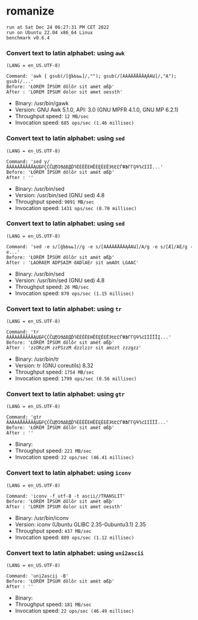 # romanize
 
    run at Sat Dec 24 06:27:31 PM CET 2022
    run on Ubuntu 22.04 x86_64 Linux
    benchmark v0.6.4
 
### Convert text to latin alphabet: using `awk`
    (LANG = en_US.UTF-8)
```shell
Command: 'awk { gsub(/[ğЪЬъь]/,""); gsub(/[ÀÁÂÃÄÅĀĂĄǍΑԱ]/,"A"); gsub(/...'
Before: 'ŁORÈM ÎPSÙM dôlõr sit amét œßþ'
After : 'LOREM IPSUM dolor sit amet oessth'
```
* Binary: /usr/bin/gawk
* Version: GNU Awk 5.1.0, API: 3.0 (GNU MPFR 4.1.0, GNU MP 6.2.1)
* Throughput speed: `12 MB/sec`
* Invocation speed: `685 ops/sec (1.46 millisec)`

### Convert text to latin alphabet: using `sed`
    (LANG = en_US.UTF-8)
```shell
Command: 'sed y/ÄÀÂΑÁÅĂÃĀǍĄԱБԲÇĆČЦԾՉՑΔÐДĎԴÉÈÊËΕΗĒĖĘĚЕЁЭԵԷԸЃФՖΓГĢԳՂՀΙÍÎ...'
Before: 'ŁORÈM ÎPSÙM dôlõr sit amét œßþ'
After : ''
```
* Binary: /usr/bin/sed
* Version: /usr/bin/sed (GNU sed) 4.8
* Throughput speed: `9091 MB/sec`
* Invocation speed: `1431 ops/sec (0.70 millisec)`

### Convert text to latin alphabet: using `sed`
    (LANG = en_US.UTF-8)
```shell
Command: 'sed -e s/[ğЪЬъь]//g -e s/[ÀÁÂÃÄÅĀĂĄǍΑԱ]/A/g -e s/[Æ]/AE/g -e...'
Before: 'ŁORÈM ÎPSÙM dôlõr sit amét œßþ'
After : 'LAORAEM ADPSAIM dADlAEr sit amAOt LGAAC'
```
* Binary: /usr/bin/sed
* Version: /usr/bin/sed (GNU sed) 4.8
* Throughput speed: `26 MB/sec`
* Invocation speed: `870 ops/sec (1.15 millisec)`

### Convert text to latin alphabet: using `tr`
    (LANG = en_US.UTF-8)
```shell
Command: 'tr ÄÀÂΑÁÅĂÃĀǍĄԱБԲÇĆČЦԾՉՑΔÐДĎԴÉÈÊËΕΗĒĖĘĚЕЁЭԵԷԸЃФՖΓГĢԳՂՀΙÍÎÏĪĮ...'
Before: 'ŁORÈM ÎPSÙM dôlõr sit amét œßþ'
After : 'zzORzzM zzPSzzM dzzlzzr sit amzzt zzzgzz'
```
* Binary: /usr/bin/tr
* Version: tr (GNU coreutils) 8.32
* Throughput speed: `1754 MB/sec`
* Invocation speed: `1799 ops/sec (0.56 millisec)`

### Convert text to latin alphabet: using `gtr`
    (LANG = en_US.UTF-8)
```shell
Command: 'gtr ÄÀÂΑÁÅĂÃĀǍĄԱБԲÇĆČЦԾՉՑΔÐДĎԴÉÈÊËΕΗĒĖĘĚЕЁЭԵԷԸЃФՖΓГĢԳՂՀΙÍÎÏĪ...'
Before: 'ŁORÈM ÎPSÙM dôlõr sit amét œßþ'
After : ''
```
* Binary: 
* Throughput speed: `221 MB/sec`
* Invocation speed: `22 ops/sec (46.41 millisec)`

### Convert text to latin alphabet: using `iconv`
    (LANG = en_US.UTF-8)
```shell
Command: 'iconv -f utf-8 -t ascii//TRANSLIT'
Before: 'ŁORÈM ÎPSÙM dôlõr sit amét œßþ'
After : 'LOREM IPSUM dolor sit amet oessth'
```
* Binary: /usr/bin/iconv
* Version: iconv (Ubuntu GLIBC 2.35-0ubuntu3.1) 2.35
* Throughput speed: `437 MB/sec`
* Invocation speed: `889 ops/sec (1.12 millisec)`

### Convert text to latin alphabet: using `uni2ascii`
    (LANG = en_US.UTF-8)
```shell
Command: 'uni2ascii -B'
Before: 'ŁORÈM ÎPSÙM dôlõr sit amét œßþ'
After : ''
```
* Binary: 
* Throughput speed: `181 MB/sec`
* Invocation speed: `22 ops/sec (46.49 millisec)`

